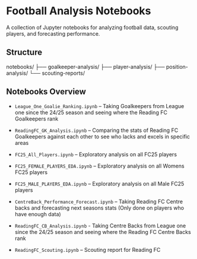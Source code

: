 # Football Analysis Notebooks

A collection of Jupyter notebooks for analyzing football data, scouting players, and forecasting performance.

## Structure

notebooks/
├── goalkeeper-analysis/
├── player-analysis/
├── position-analysis/
└── scouting-reports/

## Notebooks Overview

- `League_One_Goalie_Ranking.ipynb` – Taking Goalkeepers from League one since the 24/25 season and seeing where the Reading FC Goalkeepers rank
- `ReadingFC_GK_Analysis.ipynb` – Comparing the stats of Reading FC Goalkeepers against each other to see who lacks and excels in specific areas

- `FC25_All_Players.ipynb` – Exploratory analysis on all FC25 players
- `FC25_FEMALE_PLAYERS_EDA.ipynb` – Exploratory analysis on all  Womens FC25 players
- `FC25_MALE_PLAYERS_EDA.ipynb` – Exploratory analysis on all Male FC25 players

- `CentreBack_Performance_Forecast.ipynb` – Taking Reading FC Centre backs and forecasting next seasons stats (Only done on players who have enough data)
- `ReadingFC_CB_Analysis.ipynb` - Taking Centre Backs from League one since the 24/25 season and seeing where the Reading FC Centre Backs rank

- `ReadingFC_Scouting.ipynb` – Scouting report for Reading FC 






